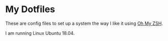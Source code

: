 # My Dotfiles

These are config files to set up a system the way I like it using [Oh My ZSH](https://github.com/robbyrussell/oh-my-zsh).

I am running Linux Ubuntu 18.04.


